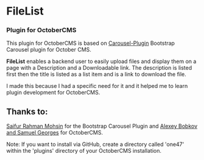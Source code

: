 # FileList # 
### Plugin for OctoberCMS ###

This plugin for OctoberCMS is based on [Carousel-Plugin](https://github.com/SaifurRahmanMohsin/Carousel-Plugin) Bootstrap Carousel plugin for October CMS.

**FileList** enables a backend user to easily upload files and display them on a page with a Description and a Downloadable link. The description is listed first then the title is listed as a list item and is a link to download the file. 

I made this because I had a specific need for it and it helped me to learn plugin development for OctoberCMS. 

## Thanks to: ##

[Saifur Rahman Mohsin](http://october.imoz.in/) for the Bootstrap Carousel Plugin
and
[Alexey Bobkov and Samuel Georges](http://octobercms.com) for OctoberCMS.

Note: If you want to install via GitHub, create a directory called 'one47' within the 'plugins' directory of your OctoberCMS installation.